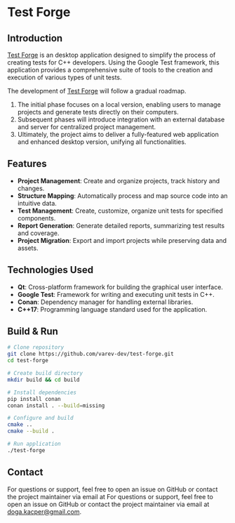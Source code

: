 # Test Forge
## Introduction
[Test Forge](https://github.com/varev-dev/test-forge) is an desktop application designed to simplify the process of creating tests for C++ developers. Using the Google Test framework, this application provides a comprehensive suite of tools to the creation and execution of various types of unit tests.

The development of [Test Forge](https://github.com/varev-dev/test-forge) will follow a gradual roadmap.
1. The initial phase focuses on a local version, enabling users to manage projects and generate tests directly on their computers.
2. Subsequent phases will introduce integration with an external database and server for centralized project management.
3. Ultimately, the project aims to deliver a fully-featured web application and enhanced desktop version, unifying all functionalities.

## Features
- **Project Management**: Create and organize projects, track history and changes.
- **Structure Mapping**: Automatically process and map source code into an intuitive data.
- **Test Management**: Create, customize, organize unit tests for specified components. 
- **Report Generation**: Generate detailed reports, summarizing test results and coverage.
- **Project Migration**: Export and import projects while preserving data and assets.

## Technologies Used
- **Qt**: Cross-platform framework for building the graphical user interface.
- **Google Test**: Framework for writing and executing unit tests in C++.
- **Conan**: Dependency manager for handling external libraries.
- **C++17**: Programming language standard used for the application.

## Build & Run
```bash
# Clone repository
git clone https://github.com/varev-dev/test-forge.git
cd test-forge

# Create build directory
mkdir build && cd build

# Install dependencies
pip install conan
conan install . --build=missing

# Configure and build
cmake ..
cmake --build .

# Run application
./test-forge
```

## Contact

For questions or support, feel free to open an issue on GitHub or contact the project maintainer via email at For questions or support, feel free to open an issue on GitHub or contact the project maintainer via email at [doga.kacper@gmail.com](mailto:doga.kacper@gmail.com).


